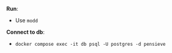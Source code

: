__Run__:
- Use `modd`

__Connect to db__:
- `docker compose exec -it db psql -U postgres -d pensieve`